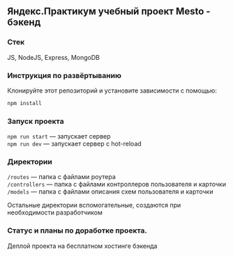 ## Яндекс.Практикум учебный проект Mesto - бэкенд

### Стек

JS, NodeJS, Express, MongoDB

### Инструкция по развёртыванию

Клонируйте этот репозиторий и установите зависимости с помощью:

```js
npm install
```

### Запуск проекта

`npm run start` — запускает сервер  
`npm run dev` — запускает сервер с hot-reload

### Директории

`/routes` — папка с файлами роутера  
`/controllers` — папка с файлами контроллеров пользователя и карточки  
`/models` — папка с файлами описания схем пользователя и карточки

Остальные директории вспомогательные, создаются при необходимости разработчиком

### Статус и планы по доработке проекта.

Деплой проекта на бесплатном хостинге бэкенда
